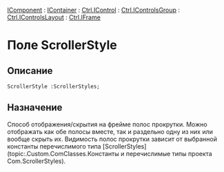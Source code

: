 ﻿---
Link: .Ctrl.IFrame.@ScrollerStyle
---

[IComponent](topic:Com.Custom.ComClasses.IComponent.Default) :
[IContainer](topic:Com.Custom.ComClasses.IContainer.Default) :
[Ctrl.IControl](topic:Com.Custom.ComClasses.Ctrl.IControl.Default) :
[Ctrl.IControlsGroup](topic:Com.Custom.ComClasses.Ctrl.IControlsGroup.Default) :
[Ctrl.IControlsLayout](topic:Com.Custom.ComClasses.Ctrl.IControlsLayout.Default) :
[Ctrl.IFrame](Default)

# Поле ScrollerStyle

## Описание

    ScrollerStyle :ScrollerStyles;

## Назначение

Способ отображения/скрытия на фрейме полос прокрутки.
Можно отображать как обе полосы вместе, так и раздельно одну
из них или вообще скрыть их. Видимость полос прокрутки зависит от выбранной константы
перечислимого типа [ScrollerStyles](topic:.Custom.ComClasses.Константы и перечислимые типы проекта Com.ScrollerStyles).
